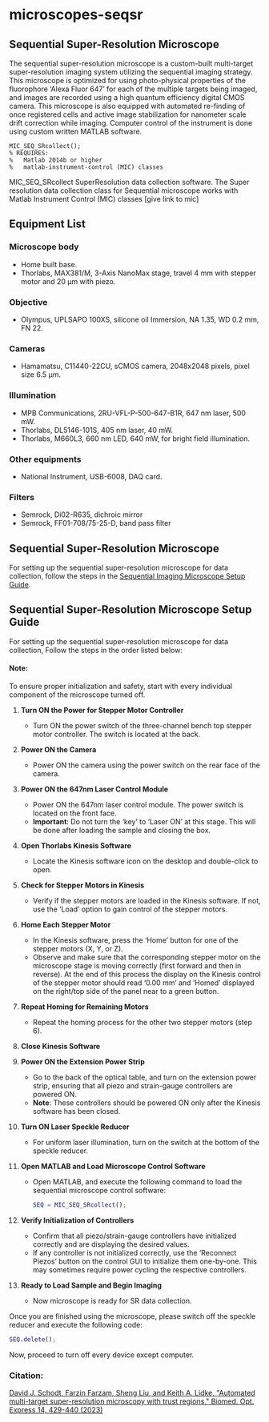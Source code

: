 # microscopes-seqsr
## Sequential Super-Resolution Microscope
The sequential super-resolution microscope is a custom-built multi-target super-resolution imaging system utilizing the sequential imaging strategy. This microscope is optimized for using photo-physical properties of the fluorophore ‘Alexa Fluor 647’ for each of the multiple targets being imaged, and images are recorded using a high quantum efficiency digital CMOS camera. This microscope is also equipped with automated re-finding of once registered cells and active image stabilization for nanometer scale drift correction while imaging. Computer control of the instrument is done using custom written MATLAB software. 
```
MIC_SEQ_SRcollect();
% REQUIRES:
%   Matlab 2014b or higher
%   matlab-instrument-control (MIC) classes
```
MIC_SEQ_SRcollect SuperResolution data collection software. The Super resolution data collection class for Sequential microscope works with Matlab Instrument Control (MIC) classes [give link to mic]

## Equipment List
### Microscope body
- Home built base.
- Thorlabs, MAX381/M, 3-Axis NanoMax stage, travel 4 mm with stepper motor and 20 $\mathrm{\mu m}$ with piezo.
### Objective
- Olympus, UPLSAPO 100XS, silicone oil Immersion, NA 1.35, WD 0.2 mm, FN 22.
### Cameras
- Hamamatsu, C11440-22CU, sCMOS camera, 2048x2048 pixels, pixel size 6.5 $\mathrm{\mu m}$.
### Illumination
- MPB Communications, 2RU-VFL-P-500-647-B1R, 647 nm laser, 500 mW.
- Thorlabs, DL5146-101S, 405 nm laser, 40 mW.
- Thorlabs, M660L3, 660 nm LED, 640 mW, for bright field illumination.
### Other equipments
- National Instrument, USB-6008, DAQ card.
### Filters
- Semrock, Di02-R635, dichroic mirror
- Semrock, FF01-708/75-25-D, band pass filter

## Sequential Super-Resolution Microscope
For setting up the sequential super-resolution microscope for data collection, follow the steps in the [Sequential Imaging Microscope Setup Guide](.md).

## Sequential Super-Resolution Microscope Setup Guide
For setting up the sequential super-resolution microscope for data collection, Follow the steps in the order listed below:

#### Note: 
To ensure proper initialization and safety, start with every individual component of the microscope turned off.

1. **Turn ON the Power for Stepper Motor Controller**
   - Turn ON the power switch of the three-channel bench top stepper motor controller. The switch is located at the back.

2. **Power ON the Camera**
   - Power ON the camera using the power switch on the rear face of the camera.

3. **Power ON the 647nm Laser Control Module**
   - Power ON the 647nm laser control module. The power switch is located on the front face. 
   - **Important**: Do not turn the ‘key’ to ‘Laser ON’ at this stage. This will be done after loading the sample and closing the box.

4. **Open Thorlabs Kinesis Software**
   - Locate the Kinesis software icon on the desktop and double-click to open.

5. **Check for Stepper Motors in Kinesis**
   - Verify if the stepper motors are loaded in the Kinesis software. If not, use the ‘Load’ option to gain control of the stepper motors.

6. **Home Each Stepper Motor**
   - In the Kinesis software, press the ‘Home’ button for one of the stepper motors (X, Y, or Z).
   - Observe and make sure that the corresponding stepper motor on the microscope stage is moving correctly (first forward and then in reverse). At the end of this process the display on the Kinesis control of the stepper motor should read ‘0.00 mm’ and ‘Homed’ displayed on the right/top side of the panel near to a green button.

7. **Repeat Homing for Remaining Motors**
   - Repeat the homing process for the other two stepper motors (step 6).

8. **Close Kinesis Software**

9. **Power ON the Extension Power Strip**
   - Go to the back of the optical table, and turn on the extension power strip, ensuring that all piezo and strain-gauge controllers are powered ON.
   - **Note**: These controllers should be powered ON only after the Kinesis software has been closed.

10. **Turn ON Laser Speckle Reducer**
    - For uniform laser illumination, turn on the switch at the bottom of the speckle reducer.

11. **Open MATLAB and Load Microscope Control Software**
    - Open MATLAB, and execute the following command to load the sequential microscope control software:
      ```matlab
      SEQ = MIC_SEQ_SRcollect();
      ```

12. **Verify Initialization of Controllers**
    - Confirm that all piezo/strain-gauge controllers have initialized correctly and are displaying the desired values.
    - If any controller is not initialized correctly, use the ‘Reconnect Piezos’ button on the control GUI to initialize them one-by-one. This may sometimes require power cycling the respective controllers.

13. **Ready to Load Sample and Begin Imaging**
    - Now microscope is ready for SR data collection. 

  Once you are finished using the microscope, please switch off the speckle reducer and execute the following code:  
  ```matlab
  SEQ.delete();
  ```
  Now, proceed to turn off every device except computer.

### Citation: 
[David J. Schodt, Farzin Farzam, Sheng Liu, and Keith A. Lidke, "Automated multi-target super-resolution microscopy with trust regions," Biomed. Opt. Express 14, 429-440 (2023)](https://doi.org/10.1364/BOE.477501)